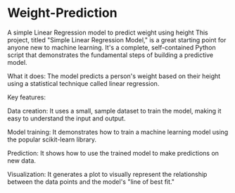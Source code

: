# Weight-Prediction
A simple Linear Regression model to predict weight using height
This project, titled "Simple Linear Regression Model," is a great starting point for anyone new to machine learning. It's a complete, self-contained Python script that demonstrates the fundamental steps of building a predictive model.

What it does: The model predicts a person's weight based on their height using a statistical technique called linear regression.

Key features:

Data creation: It uses a small, sample dataset to train the model, making it easy to understand the input and output.

Model training: It demonstrates how to train a machine learning model using the popular scikit-learn library.

Prediction: It shows how to use the trained model to make predictions on new data.

Visualization: It generates a plot to visually represent the relationship between the data points and the model's "line of best fit."
